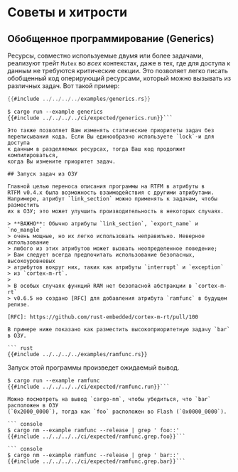 # Советы и хитрости

## Обобщенное программирование (Generics)

Ресурсы, совместно используемые двумя или более задачами, реализуют трейт `Mutex`
во *всех* контекстах, даже в тех, где для доступа к данным не требуются
критические секции. Это позволяет легко писать обобщенный код оперирующий
ресурсами, который можно вызывать из различных задач. Вот такой пример:

``` rust
{{#include ../../../../examples/generics.rs}}
```

``` console
$ cargo run --example generics
{{#include ../../../../ci/expected/generics.run}}```

Это также позволяет Вам изменять статические приоритеты задач без
переписывания кода. Если Вы единообразно используете `lock`-и для доступа
к данным в разделяемых ресурсах, тогда Ваш код продолжит компилироваться,
когда Вы измените приоритет задач.

## Запуск задач из ОЗУ

Главной целью переноса описания программы на RTFM в атрибуты в
RTFM v0.4.x была возможность взаимодействия с другими атрибутами.
Напримерe, атрибут `link_section` можно применять к задачам, чтобы разместить
их в ОЗУ; это может улучшить производительность в некоторых случаях.

> **ВАЖНО**: Обычно атрибуты `link_section`, `export_name` и `no_mangle`
> очень мощные, но их легко использовать неправильно. Неверное использование
> любого из этих атрибутов может вызвать неопределенное поведение;
> Вам следует всегда предпочитать использование безопасных, высокоуровневых
> атрибутов вокруг них, таких как атрибуты `interrupt` и `exception`
> из `cortex-m-rt`.
>
> В особых случаях функций RAM нет безопасной абстракции в `cortex-m-rt`
> v0.6.5 но создано [RFC] для добавления атрибута `ramfunc` в будущем релизе.

[RFC]: https://github.com/rust-embedded/cortex-m-rt/pull/100

В примере ниже показано как разместить высокоприоритетную задачу `bar` в ОЗУ.

``` rust
{{#include ../../../../examples/ramfunc.rs}}
```

Запуск этой программы произведет ожидаемый вывод.

``` console
$ cargo run --example ramfunc
{{#include ../../../../ci/expected/ramfunc.run}}```

Можно посмотреть на вывод `cargo-nm`, чтобы убедиться, что `bar` расположен в ОЗУ
(`0x2000_0000`), тогда как `foo` расположен во Flash (`0x0000_0000`).

``` console
$ cargo nm --example ramfunc --release | grep ' foo::'
{{#include ../../../../ci/expected/ramfunc.grep.foo}}```

``` console
$ cargo nm --example ramfunc --release | grep ' bar::'
{{#include ../../../../ci/expected/ramfunc.grep.bar}}```
